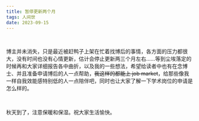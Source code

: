 ```yaml
---
title: 暂停更新两个月
tags: 人间世
date: 2023-09-15
---
```


<br/>

博主并未消失，只是最近被赶鸭子上架在忙着找博后的事情，各方面的压力都很大，没有时间也没有心情更新，估计会停止更新两三个月左右……等到尘埃落定的时候再和大家详细报告各中曲折，以及我的一些想法，希望给读者中也有在念博士、并且准备申请博后的人一点帮助，~~我这样的都能上 job market~~，给那些像我一样自我效能感特别低的人一点陪伴吧，同时也让大家了解一下学术岗位的申请是怎么样的。

<br/>

秋天到了，注意保暖和保湿。祝大家生活愉快。

<br/>